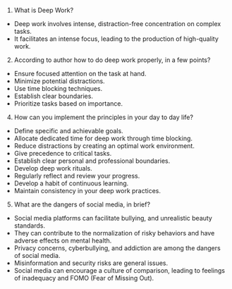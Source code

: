 1. What is Deep Work?
- Deep work involves intense, distraction-free concentration on complex tasks.
- It facilitates an intense focus, leading to the production of high-quality work.

2. According to author how to do deep work properly, in a few points?
- Ensure focused attention on the task at hand.
- Minimize potential distractions.
- Use time blocking techniques.
- Establish clear boundaries.
- Prioritize tasks based on importance.

4. How can you implement the principles in your day to day life?
- Define specific and achievable goals.
- Allocate dedicated time for deep work through time blocking.
- Reduce distractions by creating an optimal work environment.
- Give precedence to critical tasks.
- Establish clear personal and professional boundaries.
- Develop deep work rituals.
- Regularly reflect and review your progress. 
- Develop a habit of continuous learning.
- Maintain consistency in your deep work practices.

5. What are the dangers of social media, in brief?
- Social media platforms can facilitate bullying, and unrealistic beauty standards.
- They can contribute to the normalization of risky behaviors and have adverse effects on mental health.
- Privacy concerns, cyberbullying, and addiction are among the dangers of social media.
- Misinformation and security risks are general issues.
- Social media can encourage a culture of comparison, leading to feelings of inadequacy and FOMO (Fear of Missing Out). 
